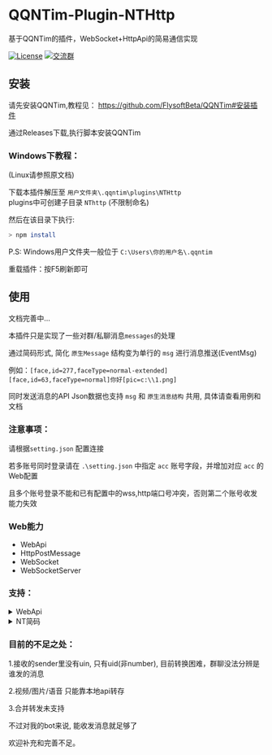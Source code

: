 # QQNTim-Plugin-NTHttp
基于QQNTim的插件，WebSocket+HttpApi的简易通信实现

[![License](https://img.shields.io/github/license/Rei1mu/QQNTim-Plugin-NTHttp)](https://github.com/Rei1mu/QQNTim-Plugin-NTHttp/blob/main/LICENSE)
[![交流群](https://img.shields.io/badge/%E4%BA%A4%E6%B5%81%E7%BE%A4-869292547-green.svg)](http://qm.qq.com/cgi-bin/qm/qr?_wv=1027&k=IKkd3kd-5DDj-zHzbx560sd0I1YJzxVA&authKey=Y%2BgAgle5%2BAFQoH3wSYXYXM7birylnjTJC8Q44c0d54IBjYa2iOpbq%2B7vXO7v53pg&noverify=0)


## 安装
请先安装QQNTim,教程见：
https://github.com/FlysoftBeta/QQNTim#安装插件

通过Releases下载,执行脚本安装QQNTim


### Windows下教程：
(Linux请参照原文档)

下载本插件解压至 `用户文件夹\.qqntim\plugins\NTHttp`  
plugins中可创建子目录 `NThttp` (不限制命名)

然后在该目录下执行:
```bash
> npm install
```

P.S: Windows用户文件夹一般位于 `C:\Users\你的用户名\.qqntim`

重载插件：按F5刷新即可




## 使用

文档完善中...

本插件只是实现了一些对群/私聊消息`messages`的处理

通过简码形式, 简化 `原生Message` 结构变为单行的 `msg` 进行消息推送(EventMsg)

例如：`[face,id=277,faceType=normal-extended][face,id=63,faceType=normal]你好[pic=c:\\1.png]`

同时发送消息的API Json数据也支持 `msg` 和 `原生消息结构` 共用, 具体请查看用例和文档

### 注意事项：
请根据`setting.json` 配置连接

若多账号同时登录请在 `.\setting.json` 中指定 `acc` 账号字段，并增加对应 `acc` 的Web配置

且多个账号登录不能和已有配置中的wss,http端口号冲突，否则第二个账号收发能力失效


### Web能力

- WebApi
- HttpPostMessage
- WebSocket
- WebSocketServer



### 支持：
<details>
<summary>WebApi</summary>

#### WebApi

| 功能                      | API                    | 指令(Ws_Json.op)  |
| ------------------------  | ---------------------- | ----------------------|
| [取自身信息]                 | /bot     | bot |
| [发送消息]                 | /smsg                  | smsg |
| [上传图片]                 | /uploadPic             | uploadPic |
| [获取图片]                 | /gpic                  | gpic |
| [获取音频]                 | /gau                  | gau |
| [撤回消息]                 | /revokeMessageById     | revokeMessageById |
| [取好友列表]                 | /friendList     | friendList |
| [取群列表]                 | /groupList     | groupList |

[取自身信息]: https://github.com/Rei1mu/QQNTim-Plugin-NTHttp/blob/main/help/Api.md
[发送消息]: https://github.com/Rei1mu/QQNTim-Plugin-NTHttp/blob/main/help/Api.md
[上传图片]: https://github.com/Rei1mu/QQNTim-Plugin-NTHttp/blob/main/help/Api.md
[获取图片]: https://github.com/Rei1mu/QQNTim-Plugin-NTHttp/blob/main/help/Api.md
[获取音频]: https://github.com/Rei1mu/QQNTim-Plugin-NTHttp/blob/main/help/Api.md
[撤回消息]: https://github.com/Rei1mu/QQNTim-Plugin-NTHttp/blob/main/help/Api.md
[取好友列表]: https://github.com/Rei1mu/QQNTim-Plugin-NTHttp/blob/main/help/Api.md
[取群列表]: https://github.com/Rei1mu/QQNTim-Plugin-NTHttp/blob/main/help/Api.md

</details>

<details>
<summary>NT简码</summary>

#### 为方便理解, 暂定为 NT码

| 功能                     | NT码                    | 解释 |
| ------------------------ | ---------------------- | ----------------------|
| [@某人]                     | [@uid]                            | 当前仅能根据uid @某人, 而非uin|
| [本地图片]                 |[pic=C:\1.png]                    | 本地任意路径图片 |
| [网络图片]                 |[pic=http://114.514.19.19/1.png]  | 支持图片url |
| [本地音频]                |[audio=C:\1.amr]     id              | 本地音频文件 |
| [表情]                 |[face,Id=index,faceType=type]  | 普通表情 |
| [大表情]                |[bigFace,id={},name={},hash={},flag={}]                   | stickers |
| [回复]                    | [reply,msgSeq=114514]             | 回复括号里面的每个参数都挺重要的,不方便拿开 |


[@某人]: https://github.com/Rei1mu/QQNTim-Plugin-NTHttp/blob/main/help/Api.md
[本地图片]: https://github.com/Rei1mu/QQNTim-Plugin-NTHttp/blob/main/help/Api.md
[网络图片]: https://github.com/Rei1mu/QQNTim-Plugin-NTHttp/blob/main/help/Api.md
[本地音频]: https://github.com/Rei1mu/QQNTim-Plugin-NTHttp/blob/main/help/Api.md
[表情]: https://github.com/Rei1mu/QQNTim-Plugin-NTHttp/blob/main/help/Api.md
[大表情]: https://github.com/Rei1mu/QQNTim-Plugin-NTHttp/blob/main/help/Api.md
[回复]: https://github.com/Rei1mu/QQNTim-Plugin-NTHttp/blob/main/help/Api.md

</details>




### 目前的不足之处：
1.接收的sender里没有uin, 只有uid(非number), 目前转换困难，群聊没法分辨是谁发的消息

2.视频/图片/语音 只能靠本地api转存

3.合并转发未支持

不过对我的bot来说, 能收发消息就足够了

欢迎补充和完善不足。
